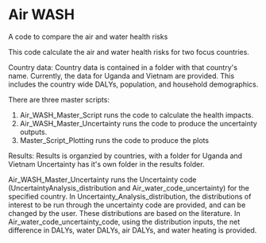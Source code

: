 # Air WASH
 A code to compare the air and water health risks

This code calculate the air and water health risks for two focus countries. 

Country data: Country data is contained in a folder with that country's name. Currently, the data for Uganda and Vietnam are provided. This includes the country wide DALYs, population, and household demographics.

There are three master scripts:

1) Air_WASH_Master_Script runs the code to calculate the health impacts.
2) Air_WASH_Master_Uncertainty runs the code to produce the uncertainty outputs.
3) Master_Script_Plotting runs the code to produce the plots

Results:
Results is organzied by countries, with a folder for Uganda and Vietnam
Uncertainty has it's own folder in the results folder.

Air_WASH_Master_Uncertainty runs the Uncertainty code (UncertaintyAnalysis_distribution and Air_water_code_uncertainty) for the specified country. In Uncertainty_Analysis_distribution, the distributions of interest to be run through the uncertainty code are provided, and can be changed by the user. These distributions are based on the literature.  In Air_water_code_uncertainty_code, using the distribution inputs, the net difference in DALYs, water DALYs, air DALYs, and water heating is provided. 
